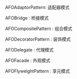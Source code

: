 AFOAdaptorPattern:    适配器模式

AFOBridge : 桥接模式

AFOCompositePattern : 组合模式

AFODecoratorPattern :  装饰模式

AFODelegate : 代理模式

AFOFacade : 外观模式

AFOFlyweightPattern : 享元模式

